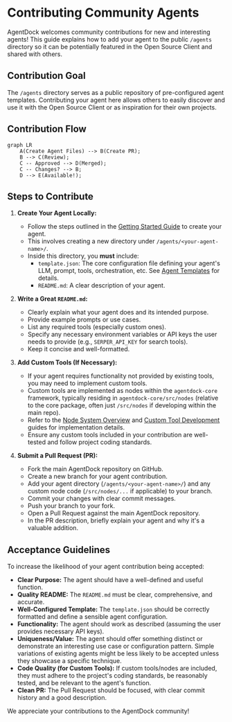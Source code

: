 # Contributing Community Agents

AgentDock welcomes community contributions for new and interesting agents! This guide explains how to add your agent to the public `/agents` directory so it can be potentially featured in the Open Source Client and shared with others.

## Contribution Goal

The `/agents` directory serves as a public repository of pre-configured agent templates. Contributing your agent here allows others to easily discover and use it with the Open Source Client or as inspiration for their own projects.

## Contribution Flow

```mermaid
graph LR
    A(Create Agent Files) --> B(Create PR);
    B --> C(Review);
    C -- Approved --> D(Merged);
    C -- Changes? --> B;
    D --> E(Available!);
```

## Steps to Contribute

1.  **Create Your Agent Locally:**
    *   Follow the steps outlined in the [Getting Started Guide](../getting-started.md#creating-your-first-agent) to create your agent.
    *   This involves creating a new directory under `/agents/<your-agent-name>/`.
    *   Inside this directory, you **must** include:
        *   `template.json`: The core configuration file defining your agent's LLM, prompt, tools, orchestration, etc. See [Agent Templates](../agent-templates.md) for details.
        *   `README.md`: A clear description of your agent.

2.  **Write a Great `README.md`:**
    *   Clearly explain what your agent does and its intended purpose.
    *   Provide example prompts or use cases.
    *   List any required tools (especially custom ones).
    *   Specify any necessary environment variables or API keys the user needs to provide (e.g., `SERPER_API_KEY` for search tools).
    *   Keep it concise and well-formatted.

3.  **Add Custom Tools (If Necessary):**
    *   If your agent requires functionality not provided by existing tools, you may need to implement custom tools.
    *   Custom tools are implemented as nodes within the `agentdock-core` framework, typically residing in `agentdock-core/src/nodes` (relative to the core package, often just `/src/nodes` if developing within the main repo).
    *   Refer to the [Node System Overview](../nodes/README.md) and [Custom Tool Development](../nodes/custom-tool-development.md) guides for implementation details.
    *   Ensure any custom tools included in your contribution are well-tested and follow project coding standards.

4.  **Submit a Pull Request (PR):**
    *   Fork the main AgentDock repository on GitHub.
    *   Create a new branch for your agent contribution.
    *   Add your agent directory (`/agents/<your-agent-name>/`) and any custom node code (`/src/nodes/...` if applicable) to your branch.
    *   Commit your changes with clear commit messages.
    *   Push your branch to your fork.
    *   Open a Pull Request against the main AgentDock repository.
    *   In the PR description, briefly explain your agent and why it's a valuable addition.

## Acceptance Guidelines

To increase the likelihood of your agent contribution being accepted:

-   **Clear Purpose:** The agent should have a well-defined and useful function.
-   **Quality README:** The `README.md` must be clear, comprehensive, and accurate.
-   **Well-Configured Template:** The `template.json` should be correctly formatted and define a sensible agent configuration.
-   **Functionality:** The agent should work as described (assuming the user provides necessary API keys).
-   **Uniqueness/Value:** The agent should offer something distinct or demonstrate an interesting use case or configuration pattern. Simple variations of existing agents might be less likely to be accepted unless they showcase a specific technique.
-   **Code Quality (for Custom Tools):** If custom tools/nodes are included, they must adhere to the project's coding standards, be reasonably tested, and be relevant to the agent's function.
-   **Clean PR:** The Pull Request should be focused, with clear commit history and a good description.

We appreciate your contributions to the AgentDock community!